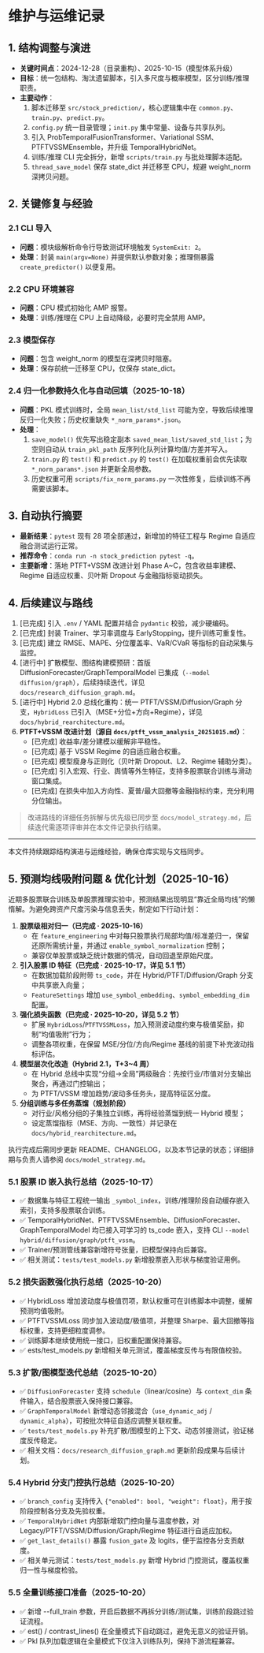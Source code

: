 # 维护与运维记录

## 1. 结构调整与演进
- **关键时间点**：2024-12-28（目录重构）、2025-10-15（模型体系升级）  
- **目标**：统一包结构、淘汰遗留脚本，引入多尺度与概率模型，区分训练/推理职责。  
- **主要动作**：  
  1. 脚本迁移至 `src/stock_prediction/`，核心逻辑集中在 `common.py`、`train.py`、`predict.py`。  
  2. `config.py` 统一目录管理；`init.py` 集中常量、设备与共享队列。  
  3. 引入 ProbTemporalFusionTransformer、Variational SSM、PTFTVSSMEnsemble，并升级 TemporalHybridNet。  
  4. 训练/推理 CLI 完全拆分，新增 `scripts/train.py` 与批处理脚本适配。  
  5. `thread_save_model` 保存 state_dict 并迁移至 CPU，规避 weight_norm 深拷贝问题。  

## 2. 关键修复与经验
### 2.1 CLI 导入
- **问题**：模块级解析命令行导致测试环境触发 `SystemExit: 2`。  
- **处理**：封装 `main(argv=None)` 并提供默认参数对象；推理侧暴露 `create_predictor()` 以便复用。  

### 2.2 CPU 环境兼容
- **问题**：CPU 模式初始化 AMP 报警。  
- **处理**：训练/推理在 CPU 上自动降级，必要时完全禁用 AMP。  

### 2.3 模型保存
- **问题**：包含 weight_norm 的模型在深拷贝时阻塞。  
- **处理**：保存前统一迁移至 CPU，仅保存 state_dict。  

### 2.4 归一化参数持久化与自动回填（2025-10-18）
- **问题**：PKL 模式训练时，全局 `mean_list/std_list` 可能为空，导致后续推理反归一化失败；历史权重缺失 `*_norm_params*.json`。
- **处理**：
   1) `save_model()` 优先写出稳定副本 `saved_mean_list/saved_std_list`；为空则自动从 `train_pkl_path` 反序列化队列计算均值/方差并写入。
   2) `train.py` 的 `test()` 和 `predict.py` 的 `test()` 在加载权重前会优先读取 `*_norm_params*.json` 并更新全局参数。
   3) 历史权重可用 `scripts/fix_norm_params.py` 一次性修复，后续训练不再需要该脚本。

## 3. 自动执行摘要
- **最新结果**：`pytest` 现有 28 项全部通过，新增加的特征工程与 Regime 自适应融合测试运行正常。  
- **推荐命令**：`conda run -n stock_prediction pytest -q`。  
- **主要新增**：落地 PTFT+VSSM 改进计划 Phase A~C，包含收益率建模、Regime 自适应权重、贝叶斯 Dropout 与金融指标驱动损失。  

## 4. 后续建议与路线
1. [已完成] 引入 `.env` / YAML 配置并结合 `pydantic` 校验，减少硬编码。  
2. [已完成] 封装 Trainer、学习率调度与 EarlyStopping，提升训练可重复性。
3. [已完成] 建立 RMSE、MAPE、分位覆盖率、VaR/CVaR 等指标的自动采集与监控。  
4. [进行中] 扩散模型、图结构建模预研：首版 DiffusionForecaster/GraphTemporalModel 已集成（`--model diffusion/graph`），后续持续迭代，详见 `docs/research_diffusion_graph.md`。  
5. [进行中] Hybrid 2.0 总线化重构：统一 PTFT/VSSM/Diffusion/Graph 分支，`HybridLoss` 已引入（MSE+分位+方向+Regime），详见 `docs/hybrid_rearchitecture.md`。  
6. **PTFT+VSSM 改进计划（源自 `docs/ptft_vssm_analysis_20251015.md`）**：  
   - [已完成] 收益率/差分建模以缓解非平稳性。  
   - [已完成] 基于 VSSM Regime 的自适应融合权重。  
   - [已完成] 模型瘦身与正则化（贝叶斯 Dropout、L2、Regime 辅助分类）。  
   - [已完成] 引入宏观、行业、舆情等外生特征，支持多股票联合训练与滑动窗口集成。  
   - [已完成] 在损失中加入方向性、夏普/最大回撤等金融指标约束，充分利用分位输出。  

> 改进路线的详细任务拆解与优先级已同步至 `docs/model_strategy.md`，后续迭代需逐项评审并在本文件记录执行结果。  

---  
本文件持续跟踪结构演进与运维经验，确保仓库实现与文档同步。 

## 5. 预测均线吸附问题 & 优化计划（2025-10-16）

近期多股票联合训练及单股票推理实验中，预测结果出现明显“靠近全局均线”的懒惰解。为避免跨资产尺度污染与信息丢失，制定如下行动计划：

1. **股票级相对归一（已完成 · 2025-10-16）**  
   - 在 `feature_engineering` 中对每只股票执行局部均值/标准差归一，保留还原所需统计量，并通过 `enable_symbol_normalization` 控制；
   - 兼容仅单股票或缺乏统计数据的情况，自动回退至原始尺度。
2. **引入股票 ID 特征（已完成 · 2025-10-17，详见 5.1 节）**  
   - 在数据加载阶段附带 `ts_code`，并在 Hybrid/PTFT/Diffusion/Graph 分支中共享嵌入向量；
   - `FeatureSettings` 增加 `use_symbol_embedding`、`symbol_embedding_dim` 配置。
3. **强化损失函数（已完成 · 2025-10-20，详见 5.2 节）**  
   - 扩展 `HybridLoss`/`PTFTVSSMLoss`，加入预测波动度约束与极值奖励，抑制“均值吸附”行为；
   - 调整各项权重，在保留 MSE/分位/方向/Regime 基线的前提下补充波动指标评估。
4. **模型层次化改造（Hybrid 2.1，T+3~4 周）**  
   - 在 Hybrid 总线中实现“分组→全局”两级融合：先按行业/市值对分支输出聚合，再通过门控输出；
   - 为 PTFT/VSSM 增加趋势/波动多任务头，提高特征区分度。
5. **分组训练与多任务蒸馏（规划阶段）**  
   - 对行业/风格分组的子集独立训练，再将经验蒸馏到统一 Hybrid 模型；
   - 设定蒸馏指标（MSE、方向、一致性）并记录在 `docs/hybrid_rearchitecture.md`。

执行完成后需同步更新 README、CHANGELOG，以及本节记录的状态；详细排期与负责人请参阅 `docs/model_strategy.md`。

### 5.1 股票 ID 嵌入执行总结（2025-10-17）
- ✅ 数据集与特征工程统一输出 `_symbol_index`，训练/推理阶段自动缓存嵌入索引，支持多股票联合训练。
- ✅ TemporalHybridNet、PTFTVSSMEnsemble、DiffusionForecaster、GraphTemporalModel 均已接入可学习的 ts_code 嵌入，支持 CLI `--model hybrid/diffusion/graph/ptft_vssm`。
- ✅ Trainer/预测管线兼容新增符号张量，旧模型保持向后兼容。
- ✅ 相关测试：``tests/test_models.py`` 新增股票嵌入形状与梯度验证用例。

### 5.2 损失函数强化执行总结（2025-10-20）
- ✅ HybridLoss 增加波动度与极值罚项，默认权重可在训练脚本中调整，缓解预测均值吸附。
- ✅ PTFTVSSMLoss 同步加入波动度/极值项，并整理 Sharpe、最大回撤等指标权重，支持更细粒度调参。
- ✅ 训练脚本继续使用统一接口，旧权重配置保持兼容。
- ✅ 	ests/test_models.py 新增相关单元测试，覆盖梯度反传与有限值校验。

### 5.3 扩散/图模型迭代总结（2025-10-20）
- ✅ `DiffusionForecaster` 支持 `schedule`（linear/cosine）与 `context_dim` 条件输入，结合股票嵌入保持接口兼容。
- ✅ `GraphTemporalModel` 新增动态邻接混合（`use_dynamic_adj` / `dynamic_alpha`），可按批次特征自适应调整关联权重。
- ✅ `tests/test_models.py` 补充扩散/图模型的上下文、动态邻接测试，验证梯度反传稳定。
- ✅ 相关文档：`docs/research_diffusion_graph.md` 更新阶段成果与后续计划。

### 5.4 Hybrid 分支门控执行总结（2025-10-20）
- ✅ `branch_config` 支持传入 `{"enabled": bool, "weight": float}`，用于按阶段控制各分支及先验权重。
- ✅ `TemporalHybridNet` 内部新增软门控向量与温度参数，对 Legacy/PTFT/VSSM/Diffusion/Graph/Regime 特征进行自适应加权。
- ✅ `get_last_details()` 暴露 `fusion_gate` 及 logits，便于监控各分支贡献度。
- ✅ 相关单元测试：`tests/test_models.py` 新增 Hybrid 门控测试，覆盖权重归一性与梯度检验。

### 5.5 全量训练接口准备（2025-10-20）
- ✅ 新增 --full_train 参数，开启后数据不再拆分训练/测试集，训练阶段跳过验证流程。
- ✅ 	est() / contrast_lines() 在全量模式下自动跳过，避免无意义的验证开销。
- ✅ Pkl 队列加载逻辑在全量模式下仅注入训练队列，保持下游流程兼容。

